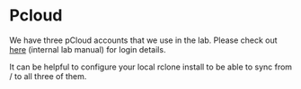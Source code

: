 # Pcloud

We have three pCloud accounts that we use in the lab. Please check out [here](http://127.0.0.1:5000/s/Bnu6CbqgBqLWkIZlEsqC/pcloud) (internal lab manual) for login details.

It can be helpful to configure your local rclone install to be able to sync from / to all three of them.
